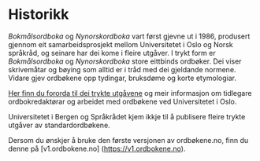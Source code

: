 # Historikk
_Bokmålsordboka_ og _Nynorskordboka_ vart først gjevne ut i 1986, produsert gjennom eit samarbeidsprosjekt mellom Universitetet i Oslo og Norsk språkråd, og seinare har dei kome i fleire utgåver. I trykt form er _Bokmålsordboka_ og _Nynorskordboka_ store eittbinds ordbøker. Dei viser skrivemåtar og bøying som alltid er i tråd med dei gjeldande normene. Vidare gjev ordbøkene opp tydingar, bruksdøme og korte etymologiar.

[Her finn du fororda til dei trykte utgåvene](https://www.uib.no/sites/w3.uib.no/files/attachments/om_ordbokene_0.pdf) og meir informasjon om tidlegare ordbokredaktørar og arbeidet med ordbøkene ved Universitetet i Oslo.

Universitetet i Bergen og Språkrådet kjem ikkje til å publisere fleire trykte utgåver av standardordbøkene.

Dersom du ønskjer å bruke den første versjonen av ordbøkene.no, finn du denne på [v1.ordbokene.no] (https://v1.ordbokene.no). 